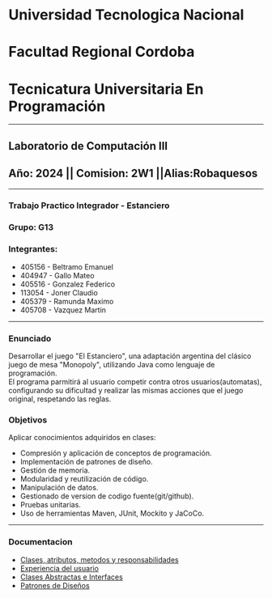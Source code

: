 # **Universidad Tecnologica Nacional**
# **Facultad Regional Cordoba** 
# **Tecnicatura Universitaria En Programación**

----------

## **Laboratorio de Computación III**
## **Año: 2024 || Comision: 2W1 ||Alias:Robaquesos**
---------

### Trabajo Practico Integrador - Estanciero
### Grupo: G13 
### Integrantes:
*	405156 - Beltramo Emanuel
*	404947 - Gallo Mateo
*	405516 - Gonzalez Federico
*	113054 - Joner Claudio
*	405379 - Ramunda Maximo
*	405708 - Vazquez Martin

----------

### Enunciado
Desarrollar el juego "El Estanciero", una adaptación argentina del clásico juego de mesa "Monopoly", utilizando Java como lenguaje de programación.   
El programa parmitirá al usuario competir contra otros usuarios(automatas), configurando su dificultad y realizar las mismas acciones que el juego original, respetando las reglas.

### Objetivos
Aplicar conocimientos adquiridos en clases:  

*	Compresión y aplicación de conceptos de programación.
*	Implementación de patrones de diseño.
*	Gestión de memoria.
*	Modularidad y reutilización de código.
*	Manipulación de datos.
*	Gestionado de version de codigo fuente(git/github).
*	Pruebas unitarias.
*	Uso de herramientas Maven, JUnit, Mockito y JaCoCo.


----------
### Documentacion
* [Clases, atributos, metodos y responsabilidades](docs/Maquetado.md "Clases, atributos, metodos y responsabilidades")
* [Experiencia del usuario](docs/ExpUsr.md)
* [Clases Abstractas e Interfaces](docs/ClassInterface.md)
* [Patrones de Diseños](docs/Patterns.md)